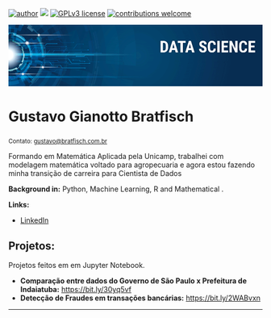 [![author](https://img.shields.io/badge/author-gustavobrat-red.svg)](https://www.linkedin.com/in/gustavo-bratfisch-60985592/) [![](https://img.shields.io/badge/python-3.7+-blue.svg)](https://www.python.org/downloads/release/python-365/) [![GPLv3 license](https://img.shields.io/badge/License-GPLv3-blue.svg)](http://perso.crans.org/besson/LICENSE.html) [![contributions welcome](https://img.shields.io/badge/contributions-welcome-brightgreen.svg?style=flat)](https://github.com/Gustavo-Bratfisch/data_science)

<p align="center">
  <img src="banner.png" >
</p>

# Gustavo Gianotto Bratfisch
<sub>Contato: gustavo@bratfisch.com.br</sub>

Formando em Matemática Aplicada pela Unicamp, trabalhei com modelagem matemática voltado para agropecuaria e agora estou fazendo minha transição de carreira para Cientista de Dados

**Background in:** Python, Machine Learning, R and Mathematical .

**Links:**

* [LinkedIn](https://www.linkedin.com/in/gustavo-bratfisch-60985592/)


## Projetos:
Projetos feitos em em Jupyter Notebook.
* **Comparação entre dados do Governo de São Paulo x Prefeitura de Indaiatuba:** https://bit.ly/30yq5vf
* **Detecção de Fraudes em transações bancárias:** https://bit.ly/2WABvxn
---





